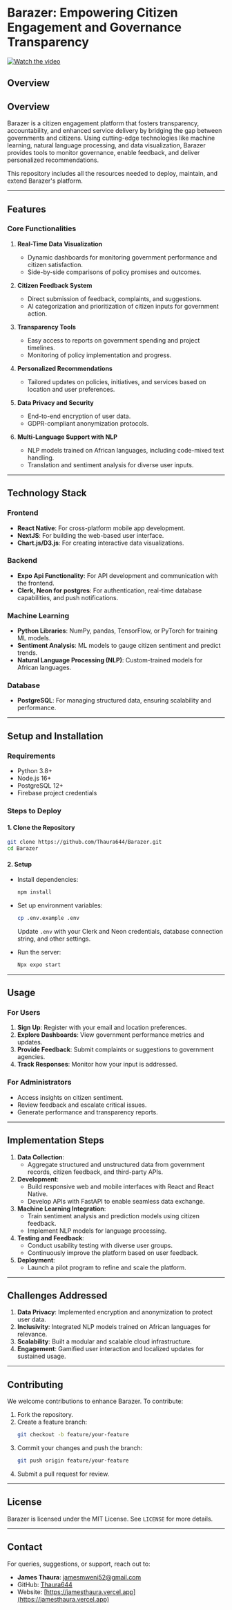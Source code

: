 # **Barazer: Empowering Citizen Engagement and Governance Transparency**

[![Watch the video](https://img.youtube.com/vi/bimvj6Npp4s/0.jpg)](https://www.youtube.com/watch?v=bimvj6Npp4s)

## Overview

## **Overview**

Barazer is a citizen engagement platform that fosters transparency, accountability, and enhanced service delivery by bridging the gap between governments and citizens. Using cutting-edge technologies like machine learning, natural language processing, and data visualization, Barazer provides tools to monitor governance, enable feedback, and deliver personalized recommendations.

This repository includes all the resources needed to deploy, maintain, and extend Barazer's platform.

---


## **Features**

### **Core Functionalities**

1. **Real-Time Data Visualization**

   - Dynamic dashboards for monitoring government performance and citizen satisfaction.
   - Side-by-side comparisons of policy promises and outcomes.

2. **Citizen Feedback System**

   - Direct submission of feedback, complaints, and suggestions.
   - AI categorization and prioritization of citizen inputs for government action.

3. **Transparency Tools**

   - Easy access to reports on government spending and project timelines.
   - Monitoring of policy implementation and progress.

4. **Personalized Recommendations**

   - Tailored updates on policies, initiatives, and services based on location and user preferences.

5. **Data Privacy and Security**

   - End-to-end encryption of user data.
   - GDPR-compliant anonymization protocols.

6. **Multi-Language Support with NLP**
   - NLP models trained on African languages, including code-mixed text handling.
   - Translation and sentiment analysis for diverse user inputs.

---

## **Technology Stack**

### **Frontend**

- **React Native**: For cross-platform mobile app development.
- **NextJS**: For building the web-based user interface.
- **Chart.js/D3.js**: For creating interactive data visualizations.

### **Backend**

- **Expo Api Functionality**: For API development and communication with the frontend.
- **Clerk, Neon for postgres**: For authentication, real-time database capabilities, and push notifications.

### **Machine Learning**

- **Python Libraries**: NumPy, pandas, TensorFlow, or PyTorch for training ML models.
- **Sentiment Analysis**: ML models to gauge citizen sentiment and predict trends.
- **Natural Language Processing (NLP)**: Custom-trained models for African languages.

### **Database**

- **PostgreSQL**: For managing structured data, ensuring scalability and performance.

---

## **Setup and Installation**

### **Requirements**

- Python 3.8+
- Node.js 16+
- PostgreSQL 12+
- Firebase project credentials

### **Steps to Deploy**

#### **1. Clone the Repository**

```bash
git clone https://github.com/Thaura644/Barazer.git
cd Barazer
```

#### **2. Setup**

- Install dependencies:
  ```bash
  npm install
  ```
- Set up environment variables:

  ```bash
  cp .env.example .env
  ```

  Update `.env` with your Clerk and Neon credentials, database connection string, and other settings.

- Run the server:
  ```bash
  Npx expo start
  ```

---

## **Usage**

### **For Users**

1. **Sign Up**: Register with your email and location preferences.
2. **Explore Dashboards**: View government performance metrics and updates.
3. **Provide Feedback**: Submit complaints or suggestions to government agencies.
4. **Track Responses**: Monitor how your input is addressed.

### **For Administrators**

- Access insights on citizen sentiment.
- Review feedback and escalate critical issues.
- Generate performance and transparency reports.

---

## **Implementation Steps**

1. **Data Collection**:
   - Aggregate structured and unstructured data from government records, citizen feedback, and third-party APIs.
2. **Development**:
   - Build responsive web and mobile interfaces with React and React Native.
   - Develop APIs with FastAPI to enable seamless data exchange.
3. **Machine Learning Integration**:
   - Train sentiment analysis and prediction models using citizen feedback.
   - Implement NLP models for language processing.
4. **Testing and Feedback**:
   - Conduct usability testing with diverse user groups.
   - Continuously improve the platform based on user feedback.
5. **Deployment**:
   - Launch a pilot program to refine and scale the platform.

---

## **Challenges Addressed**

1. **Data Privacy**: Implemented encryption and anonymization to protect user data.
2. **Inclusivity**: Integrated NLP models trained on African languages for relevance.
3. **Scalability**: Built a modular and scalable cloud infrastructure.
4. **Engagement**: Gamified user interaction and localized updates for sustained usage.

---

## **Contributing**

We welcome contributions to enhance Barazer. To contribute:

1. Fork the repository.
2. Create a feature branch:
   ```bash
   git checkout -b feature/your-feature
   ```
3. Commit your changes and push the branch:
   ```bash
   git push origin feature/your-feature
   ```
4. Submit a pull request for review.

---

## **License**

Barazer is licensed under the MIT License. See `LICENSE` for more details.

---

## **Contact**

For queries, suggestions, or support, reach out to:

- **James Thaura**: [jamesmweni52@gmail.com](mailto:jamesmweni52@gmail.com)
- GitHub: [Thaura644](https://github.com/Thaura644)
- Website: [https://jamesthaura.vercel.app](https://jamesthaura.vercel.app)
